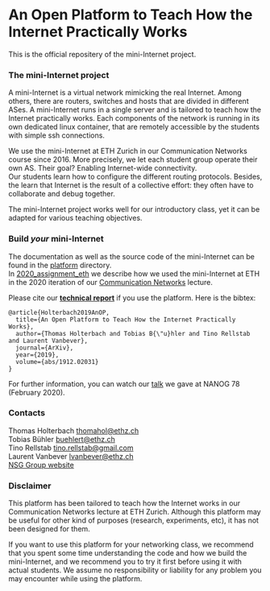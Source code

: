 # An Open Platform to Teach How the Internet Practically Works

This is the official repositery of the mini-Internet project.

### The mini-Internet project

A mini-Internet is a virtual network mimicking the real Internet. Among others, there are routers, switches and hosts that are divided in different ASes. A mini-Internet runs in a single server and is tailored to teach how the Internet practically works. Each components of the network is running in its own dedicated linux container, that are remotely accessible by the students with simple ssh connections. 

We use the mini-Internet at ETH Zurich in our Communication Networks course since 2016. More precisely, we let each student group operate their own AS. Their goal? Enabling Internet-wide connectivity. \
Our students learn how to configure the different routing protocols. Besides, the learn that Internet is the result of a collective effort: they often have to collaborate and debug together. 

The mini-Internet project works well for our introductory class, yet it can be adapted for various teaching objectives.

### Build _your_ mini-Internet

The documentation as well as the source code of the mini-Internet can be found in the [platform](platform) directory. \
In [2020_assignment_eth](2020_assignment_eth) we describe how we used the mini-Internet at ETH in the 2020 iteration of our [Communication Networks](https://comm-net.ethz.ch/) lecture.

Please cite our **[technical report]( https://arxiv.org/pdf/1912.02031.pdf)** if you use the platform. Here is the bibtex:
```
@article{Holterbach2019AnOP,
  title={An Open Platform to Teach How the Internet Practically Works},
  author={Thomas Holterbach and Tobias B{\"u}hler and Tino Rellstab and Laurent Vanbever},
  journal={ArXiv},
  year={2019},
  volume={abs/1912.02031}
}
```


For further information, you can watch our [talk](https://www.youtube.com/watch?v=8SRjTqH5Z8M&list=PLO8DR5ZGla8jSzWlrWt_cz13LLAz44rHY&index=11&t=0s) we gave at NANOG 78 (February 2020).

### Contacts

Thomas Holterbach <thomahol@ethz.ch> \
Tobias Bühler <buehlert@ethz.ch> \
Tino Rellstab <tino.rellstab@gmail.com> \
Laurent Vanbever <lvanbever@ethz.ch> \
[NSG Group website](https://nsg.ee.ethz.ch/home/)

### Disclaimer

This platform has been tailored to teach how the Internet works in our Communication Networks lecture at ETH Zurich. Although this platform may be useful for other kind of purposes (research, experiments, etc), it has not been designed for them.

If you want to use this platform for your networking class, we recommend that you spent some time understanding the code and how we build the mini-Internet, and we recommend you to try it first before using it with actual students.
We assume no responsibility or liability for any problem you may encounter while using the platform.

